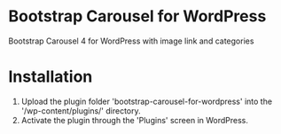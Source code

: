 # Bootstrap Carousel for WordPress
Bootstrap Carousel 4 for WordPress with image link and categories

# Installation

1. Upload the plugin folder 'bootstrap-carousel-for-wordpress' into the '/wp-content/plugins/' directory.
2. Activate the plugin through the 'Plugins' screen in WordPress.